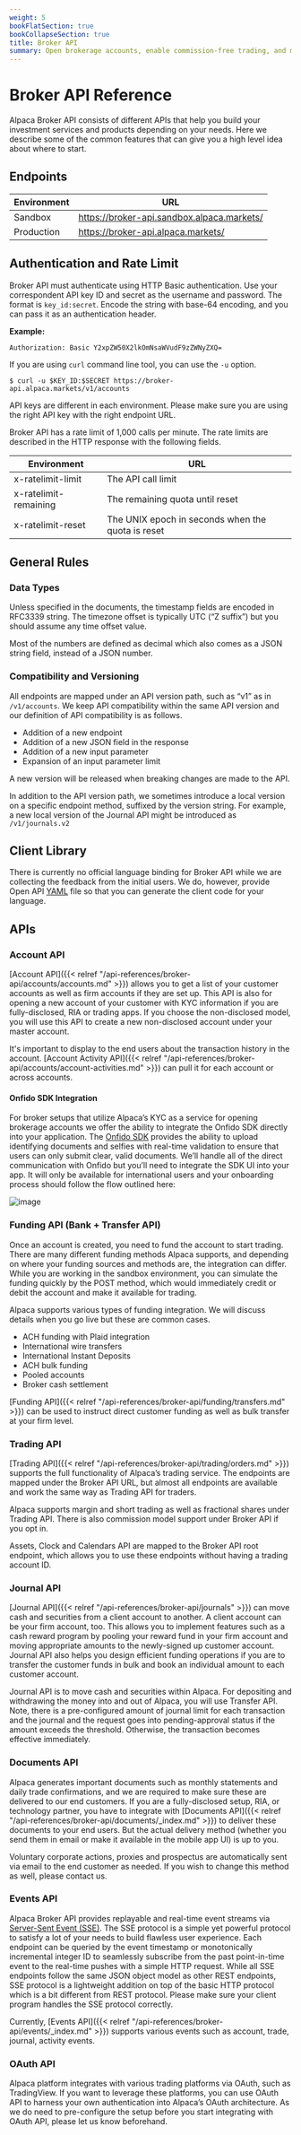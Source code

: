 ```yaml
---
weight: 5
bookFlatSection: true
bookCollapseSection: true
title: Broker API
summary: Open brokerage accounts, enable commission-free trading, and manage the ongoing user experience with Alpaca Broker API
---
```


# Broker API Reference

Alpaca Broker API consists of different APIs that help you build your investment services and products depending on your needs. Here we describe some of the common features that can give you a high level idea about where to start.

## **Endpoints**

| Environment | URL                                        |
| ----------- | ------------------------------------------ |
| Sandbox     | https://broker-api.sandbox.alpaca.markets/ |
| Production  | https://broker-api.alpaca.markets/         |

## **Authentication and Rate Limit**

Broker API must authenticate using HTTP Basic authentication. Use your
correspondent API key ID and secret as the username and password. The format is
`key_id:secret`. Encode the string with base-64 encoding, and you can pass it as
an authentication header.

**Example:**

```
Authorization: Basic Y2xpZW50X2lkOmNsaWVudF9zZWNyZXQ=
```

If you are using `curl` command line tool, you can use the `-u` option.

```
$ curl -u $KEY_ID:$SECRET https://broker-api.alpaca.markets/v1/accounts
```

API keys are different in each environment. Please make sure you are using the right API key with the right endpoint URL.

Broker API has a rate limit of 1,000 calls per minute. The rate limits are described in the HTTP response with the following fields.

| Environment           | URL                                               |
| --------------------- | ------------------------------------------------- |
| x-ratelimit-limit     | The API call limit                                |
| x-ratelimit-remaining | The remaining quota until reset                   |
| x-ratelimit-reset     | The UNIX epoch in seconds when the quota is reset |

## **General Rules**

### Data Types

Unless specified in the documents, the timestamp fields are encoded in RFC3339 string. The timezone offset is typically UTC (“Z suffix”) but you should assume any time offset value.

Most of the numbers are defined as decimal which also comes as a JSON string field, instead of a JSON number.

### Compatibility and Versioning

All endpoints are mapped under an API version path, such as “v1” as in `/v1/accounts`. We keep API compatibility within the same API version and our definition of API compatibility is as follows.

- Addition of a new endpoint
- Addition of a new JSON field in the response
- Addition of a new input parameter
- Expansion of an input parameter limit

A new version will be released when breaking changes are made to the API.

In addition to the API version path, we sometimes introduce a local version on a specific endpoint method, suffixed by the version string. For example, a new local version of the Journal API might be introduced as `/v1/journals.v2`

## **Client Library**

There is currently no official language binding for Broker API while we are collecting the feedback from the initial users. We do, however, provide Open API [YAML](https://github.com/alpacahq/bkdocs/blob/master/assets/openapi.yaml) file so that you can generate the client code for your language.

## **APIs**

### Account API

[Account API]({{< relref "/api-references/broker-api/accounts/accounts.md" >}}) allows
you to get a list of your customer accounts as well as firm accounts if they are
set up. This API is also for opening a new account of your customer with KYC
information if you are fully-disclosed, RIA or trading apps. If you choose the
non-disclosed model, you will use this API to create a new non-disclosed account
under your master account.

It's important to display to the end users about the transaction history in the
account. [Account Activity API]({{< relref "/api-references/broker-api/accounts/account-activities.md" >}}) can pull it for each
account or across accounts.

#### Onfido SDK Integration
For broker setups that utilize Alpaca’s KYC as a service for opening brokerage accounts we offer the ability to integrate the Onfido SDK directly into your application. The [Onfido SDK](https://documentation.onfido.com/sdk/ios/) provides the ability to upload identifying documents and selfies with real-time validation to ensure that users can only submit clear, valid documents. We’ll handle all of the direct communication with Onfido but you’ll need to integrate the SDK UI into your app. It will only be available for international users and your onboarding process should follow the flow outlined here:

![image](https://user-images.githubusercontent.com/24945583/153307201-0fc77821-799a-4724-af30-710890c8c636.png)

### Funding API (Bank + Transfer API)

Once an account is created, you need to fund the account to start trading. There
are many different funding methods Alpaca supports, and depending on where your
funding sources and methods are, the integration can differ. While you are
working in the sandbox environment, you can simulate the funding quickly by the
POST method, which would immediately credit or debit the account and make it
available for trading.

Alpaca supports various types of funding integration. We will discuss details when you go live but these are common cases.

- ACH funding with Plaid integration
- International wire transfers
- International Instant Deposits
- ACH bulk funding
- Pooled accounts
- Broker cash settlement

[Funding API]({{< relref "/api-references/broker-api/funding/transfers.md" >}}) can be
used to instruct direct customer funding as well as bulk transfer at your firm
level.

### Trading API

[Trading API]({{< relref "/api-references/broker-api/trading/orders.md" >}}) supports
the full functionality of Alpaca’s trading service. The endpoints are mapped
under the Broker API URL, but almost all endpoints are available and work the
same way as Trading API for traders.

Alpaca supports margin and short trading as well as fractional shares under Trading API. There is also commission model support under Broker API if you opt in.

Assets, Clock and Calendars API are mapped to the Broker API root endpoint, which allows you to use these endpoints without having a trading account ID.

### Journal API

[Journal API]({{< relref "/api-references/broker-api/journals" >}}) can move
cash and securities from a client account to another. A client account can be
your firm account, too. This allows you to implement features such as a cash
reward program by pooling your reward fund in your firm account and moving
appropriate amounts to the newly-signed up customer account. Journal API also
helps you design efficient funding operations if you are to transfer the
customer funds in bulk and book an individual amount to each customer account.

Journal API is to move cash and securities within Alpaca. For depositing and withdrawing the money into and out of Alpaca, you will use Transfer API. Note, there is a pre-configured amount of journal limit for each transaction and the journal and the request goes into pending-approval status if the amount exceeds the threshold. Otherwise, the transaction becomes effective immediately.

### Documents API

Alpaca generates important documents such as monthly statements and daily trade
confirmations, and we are required to make sure these are delivered to our end
customers. If you are a fully-disclosed setup, RIA, or technology partner, you
have to integrate with [Documents API]({{< relref
"/api-references/broker-api/documents/_index.md" >}}) to deliver these documents to
your end users. But the actual delivery method (whether you send them in email
or make it available in the mobile app UI) is up to you.

Voluntary corporate actions, proxies and prospectus are automatically sent via email to the end customer as needed. If you wish to change this method as well, please contact us.

### Events API

Alpaca Broker API provides replayable and real-time event streams via
[Server-Sent Event
(SSE)](https://html.spec.whatwg.org/multipage/server-sent-events.html). The SSE
protocol is a simple yet powerful protocol to satisfy a lot of your needs to
build flawless user experience. Each endpoint can be queried by the event
timestamp or monotonically incremental integer ID to seamlessly subscribe from
the past point-in-time event to the real-time pushes with a simple HTTP request.
While all SSE endpoints follow the same JSON object model as other REST
endpoints, SSE protocol is a lightweight addition on top of the basic HTTP
protocol which is a bit different from REST protocol. Please make sure your
client program handles the SSE protocol correctly.

Currently, [Events API]({{< relref "/api-references/broker-api/events/_index.md" >}})
supports various events such as account, trade, journal, activity events.

### OAuth API

Alpaca platform integrates with various trading platforms via OAuth, such as TradingView. If you want to leverage these platforms, you can use OAuth API to harness your own authentication into Alpaca’s OAuth architecture. As we do need to pre-configure the setup before you start integrating with OAuth API, please let us know beforehand.

&nbsp;
